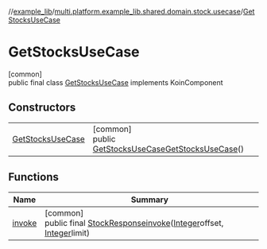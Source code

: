 //[example_lib](../../../index.md)/[multi.platform.example_lib.shared.domain.stock.usecase](../index.md)/[GetStocksUseCase](index.md)

# GetStocksUseCase

[common]\
public final class [GetStocksUseCase](index.md) implements KoinComponent

## Constructors

| | |
|---|---|
| [GetStocksUseCase](-get-stocks-use-case.md) | [common]<br>public [GetStocksUseCase](index.md)[GetStocksUseCase](-get-stocks-use-case.md)() |

## Functions

| Name | Summary |
|---|---|
| [invoke](invoke.md) | [common]<br>public final [StockResponse](../../multi.platform.example_lib.shared.data.stock.network.response/-stock-response/index.md)[invoke](invoke.md)([Integer](https://developer.android.com/reference/kotlin/java/lang/Integer.html)offset, [Integer](https://developer.android.com/reference/kotlin/java/lang/Integer.html)limit) |
